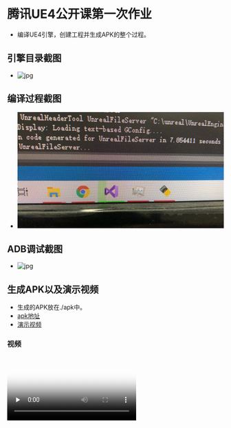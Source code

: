 # 腾讯UE4公开课第一次作业
- 编译UE4引擎，创建工程并生成APK的整个过程。

## 引擎目录截图
- ![jpg](20211013110932.jpg)

## 编译过程截图
- ![jpg](20211013111005.jpg)

## ADB调试截图
- ![jpg](20211013110959.jpg)

## 生成APK以及演示视频
- 生成的APK放在./apk中。
- [apk地址](apk/Android_ETC2/demo_zhongqian-armv7.7z.001)
- [演示视频](6102f85d3432b980748a0512b818e6d0.mp4)

### 视频
<video id="video" controls="" preload="none" poster="封面">
      <source id="mp4" src="6102f85d3432b980748a0512b818e6d0.mp4" type="video/mp4">
</videos>

# 基础物理作业
- 1、实现脚印及脚步声的功能。（已完成）2、实现枪械的pick功能。（已完成）3、抛体枪械：抛体命中角色后立刻产生爆炸（已完成），命中场景后产生速度衰减到若干后产生爆炸（已完成），并区分物理材质，如金属，土壤等，会根据物理材质有不同的速度反馈（未完成）。

## 视频
<video id="video" controls="" preload="none" poster="封面">
      <source id="mp4" src="47560a5fe1960827f40091f50a6dce12.mp4" type="video/mp4">
</videos>
